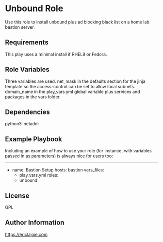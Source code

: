 Unbound Role
=========

Use this role to install unbound plus ad blocking black list on a home lab bastion server.

Requirements
------------

This play uses a minimal install if RHEL8 or Fedora.

Role Variables
--------------

Three variables are used.  net_mask in the defaults section for the jinja template so the access-control can be set to allow local subnets. domain_name in the play_vars.yml global variable plus services and packages in the vars folder.

Dependencies
------------

python3-netaddr

Example Playbook
----------------

Including an example of how to use your role (for instance, with variables passed in as parameters) is always nice for users too:

---
- name: Bastion Setup
  hosts: bastion
  vars_files:
    - play_vars.yml
  roles:
    - unbound

License
-------

GPL

Author Information
------------------

https://ericlajoie.com
